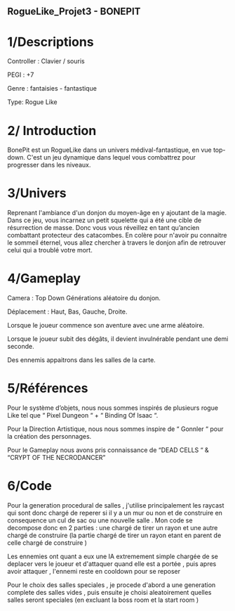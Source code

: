 ## RogueLike_Projet3 - BONEPIT

# 1/Descriptions  

Controller : Clavier / souris 

 PEGI : +7  

Genre : fantaisies - fantastique  

Type: Rogue Like 

 
# 2/ Introduction 
BonePit est un RogueLike dans un univers médival-fantastique, en vue top-down. C'est un jeu dynamique dans lequel vous combattrez pour progresser dans les niveaux.
 

# 3/Univers 

 Reprenant l'ambiance d'un donjon du moyen-âge en y ajoutant de la magie. Dans ce jeu, vous incarnez un petit squelette qui a été une cible de résurrection de masse.
Donc vous vous réveillez en tant qu’ancien combattant protecteur des catacombes.
En colère pour n'avoir pu connaitre le sommeil éternel, vous allez chercher à travers le donjon afin de retrouver celui qui a troublé votre mort. 


# 4/Gameplay 

Camera : Top Down Générations aléatoire du donjon. 

Déplacement : Haut, Bas, Gauche, Droite. 

Lorsque le joueur commence son aventure avec une arme aléatoire. 

Lorsque le joueur subit des dégâts, il devient invulnérable pendant une demi seconde. 

Des ennemis appaitrons dans les salles de la carte.


# 5/Références  

Pour le système d’objets, nous nous sommes inspirés de plusieurs rogue Like tel que “ Pixel Dungeon “ + “ Binding Of Isaac “. 

 Pour la Direction Artistique, nous nous sommes inspire de “ Gonnler “ pour la création des personnages. 

 Pour le Gameplay nous avons pris connaissance de “DEAD CELLS “ & “CRYPT OF THE NECRODANCER” 
 
# 6/Code  
 
 Pour la generation procedural de salles , j'utilise principalement les raycast qui sont donc chargé de reperer si il y a un mur ou non et de construire en consequence 
 un cul de sac ou une nouvelle salle . Mon code se decompose donc en 2 parties : une chargé de tirer un rayon et une autre chargé de construire (la partie chargé de tirer un rayon etant en parent de celle chargé de construire )
 
 Les ennemies ont quant a eux une IA extremement simple chargée de se deplacer vers le joueur et d'attaquer quand elle est a portée , puis apres avoir attaquer , l'ennemi reste en cooldown pour se reposer 
 
 Pour le choix des salles speciales , je procede d'abord a une generation complete des salles vides , puis ensuite je choisi aleatoirement quelles salles seront speciales (en excluant la boss room et la start room )

